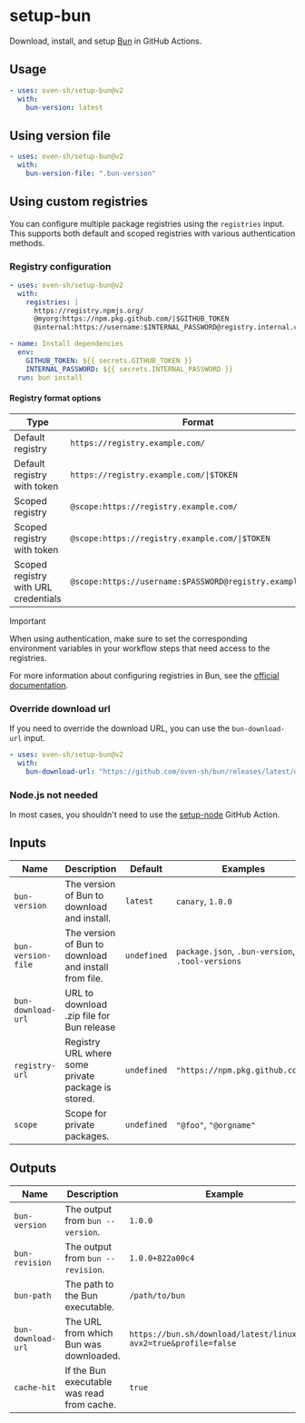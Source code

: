 # setup-bun

Download, install, and setup [Bun](https://bun.sh) in GitHub Actions.

## Usage

```yaml
- uses: oven-sh/setup-bun@v2
  with:
    bun-version: latest
```

## Using version file

```yaml
- uses: oven-sh/setup-bun@v2
  with:
    bun-version-file: ".bun-version"
```

## Using custom registries

You can configure multiple package registries using the `registries` input. This supports both default and scoped registries with various authentication methods.

### Registry configuration

```yaml
- uses: oven-sh/setup-bun@v2
  with:
    registries: |
      https://registry.npmjs.org/
      @myorg:https://npm.pkg.github.com/|$GITHUB_TOKEN
      @internal:https://username:$INTERNAL_PASSWORD@registry.internal.com/

- name: Install dependencies
  env:
    GITHUB_TOKEN: ${{ secrets.GITHUB_TOKEN }}
    INTERNAL_PASSWORD: ${{ secrets.INTERNAL_PASSWORD }}
  run: bun install
```

#### Registry format options

| Type                                 | Format                                                    | Example                                               |
| ------------------------------------ | --------------------------------------------------------- | ----------------------------------------------------- |
| Default registry                     | `https://registry.example.com/`                           | `https://registry.npmjs.org/`                         |
| Default registry with token          | `https://registry.example.com/\|$TOKEN`                   | `https://registry.npmjs.org/\|$NPM_TOKEN`             |
| Scoped registry                      | `@scope:https://registry.example.com/`                    | `@myorg:https://npm.pkg.github.com/`                  |
| Scoped registry with token           | `@scope:https://registry.example.com/\|$TOKEN`            | `@myorg:https://npm.pkg.github.com/\|$GITHUB_TOKEN`   |
| Scoped registry with URL credentials | `@scope:https://username:$PASSWORD@registry.example.com/` | `@internal:https://user:$PASS@registry.internal.com/` |

> [!IMPORTANT]
> When using authentication, make sure to set the corresponding environment variables in your workflow steps that need access to the registries.

For more information about configuring registries in Bun, see the [official documentation](https://bun.sh/docs/install/registries).

### Override download url

If you need to override the download URL, you can use the `bun-download-url` input.

```yaml
- uses: oven-sh/setup-bun@v2
  with:
    bun-download-url: "https://github.com/oven-sh/bun/releases/latest/download/bun-linux-x64.zip"
```

### Node.js not needed

In most cases, you shouldn't need to use the [setup-node](https://github.com/actions/setup-node) GitHub Action.

## Inputs

| Name               | Description                                           | Default     | Examples                                         |
| ------------------ | ----------------------------------------------------- | ----------- | ------------------------------------------------ |
| `bun-version`      | The version of Bun to download and install.           | `latest`    | `canary`, `1.0.0`                                |
| `bun-version-file` | The version of Bun to download and install from file. | `undefined` | `package.json`, `.bun-version`, `.tool-versions` |
| `bun-download-url` | URL to download .zip file for Bun release             |             |                                                  |
| `registry-url`     | Registry URL where some private package is stored.    | `undefined` | `"https://npm.pkg.github.com/"`                  |
| `scope`            | Scope for private packages.                           | `undefined` | `"@foo"`, `"@orgname"`                           |

## Outputs

| Name               | Description                                | Example                                                            |
| ------------------ | ------------------------------------------ | ------------------------------------------------------------------ |
| `bun-version`      | The output from `bun --version`.           | `1.0.0`                                                            |
| `bun-revision`     | The output from `bun --revision`.          | `1.0.0+822a00c4`                                                   |
| `bun-path`         | The path to the Bun executable.            | `/path/to/bun`                                                     |
| `bun-download-url` | The URL from which Bun was downloaded.     | `https://bun.sh/download/latest/linux/x64?avx2=true&profile=false` |
| `cache-hit`        | If the Bun executable was read from cache. | `true`                                                             |
